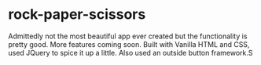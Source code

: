 # rock-paper-scissors

Admittedly not the most beautiful app ever created but the functionality is pretty good. More features coming soon. Built with Vanilla HTML and CSS, used JQuery to spice it up a little. Also used an outside button framework.S

